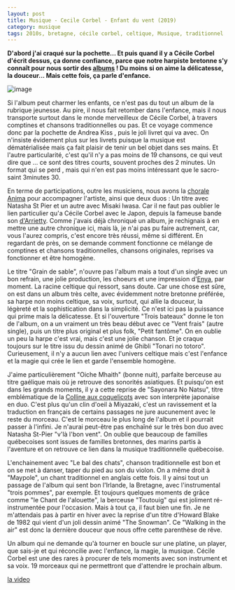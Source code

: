```yaml
---
layout: post
title: Musique - Cecile Corbel - Enfant du vent (2019)
category: musique
tags: 2010s, bretagne, cécile corbel, celtique, Musique, traditionnel
---
```

**D'abord j'ai craqué sur la pochette... Et puis quand il y a Cécile Corbel d'écrit dessus, ça donne confiance, parce que notre harpiste bretonne s'y connaît pour nous sortir des <a href="https://cheziceman.wordpress.com/2011/02/25/cecile-corbel-arrietty/">albums</a> ! Du moins si on aime la délicatesse, la douceur... Mais cette fois, ça parle d'enfance.**

![image](https://cheziceman.files.wordpress.com/2019/06/enfantduvent.jpg)

Si l'album peut charmer les enfants, ce n'est pas du tout un album de la rubrique jeunesse. Au pire, il nous fait retomber dans l'enfance, mais il nous transporte surtout dans le monde merveilleux de Cécile Corbel, à travers comptines et chansons traditionnelles ou pas. Et ce voyage commence donc par la pochette de  Andrea Kiss , puis le joli livret qui va avec. On n'insiste évidement plus sur les livrets puisque la musique est dématérialisée mais ça fait plaisir de tenir un bel objet dans ses mains. Et l'autre particularité, c'est qu'il n'y a pas moins de 19 chansons, ce qui veut dire que ... ce sont des titres courts, souvent proches des 2 minutes. Un format qui se perd , mais qui n'en est pas moins intéressant que le sacro-saint 3minutes 30.

En terme de participations, outre les musiciens, nous avons la <a href="https://www.facebook.com/Chorale-Anima-124356157662135/">chorale Anima</a> pour accompagner l'artiste, ainsi que deux duos : Un titre avec Natasha St Pier et un autre avec Misaki Iwasa. Car il ne faut pas oublier le lien particulier qu'a Cécile Corbel avec le Japon, depuis la fameuse bande son <a href="https://cheziceman.wordpress.com/2011/02/25/cecile-corbel-arrietty/">d'Arrietty</a>. Comme j'avais déjà chroniqué un album, je rechignais à en mettre une autre chronique ici, mais là, je n'ai pas pu faire autrement, car, vous l'aurez compris, c'est encore très réussi, même si différent. En regardant de près, on se demande comment fonctionne ce mélange de comptines et chansons traditionnelles, chansons originales, reprises va fonctionner et être homogène. 

Le titre "Grain de sable", n'ouvre pas l'album mais a tout d'un single avec un bon refrain, une jolie production, les choeurs et une impression d'<a href="https://cheziceman.wordpress.com/2009/07/28/enya-shepherd-moons/">Enya</a>, par moment. La racine celtique qui ressort, sans doute. Car une chose est sûre, on est dans un album très celte, avec évidemment notre bretonne préférée, sa harpe non moins celtique, sa voix, surtout, qui allie la douceur, la légèreté et la sophistication dans la simplicité. Ce n'est ici pas la puissance qui prime mais la délicatesse.  Et si l'ouverture "Trois bateaux" donne le ton de l'album, on a un vraiment un très beau début avec ce "Vent frais" (autre single), puis un titre plus original et plus folk, "Petit fantôme". On en oublie un peu la harpe c'est vrai, mais c'est une jolie chanson. Et je craque toujours sur le titre issu du dessin animé de Ghibli "Tonari no totoro". Curieusement, il n'y a aucun lien avec l'univers celtique mais c'est l'enfance et la magie qui crée le lien et garde l'ensemble homogène. 

J'aime particulièrement "Oiche Mhaith" (bonne nuit), parfaite berceuse au titre gaélique mais où je retrouve des sonorités asiatiques. Et puisqu'on est dans les grands moments, il y a cette reprise de "Sayonara No Natsu", titre emblématique de la <a href="https://cheziceman.wordpress.com/2012/04/25/cinema-la-colline-aux-coquelicots-de-goro-miyazaki-2012/">Colline aux coquelicots</a> avec son interprète japonaise en duo. C'est plus qu'un clin d'oeil à Miyazaki, c'est un ravissement et la traduction en français de certains passages ne jure aucunement avec le reste du morceau. C'est le morceau le plus long de l'album et il pourrait passer à l'infini. Je n'aurai peut-être pas enchaîné sur le très bon duo avec Natasha St-Pier "v'là l'bon vent". On oublie que beaucoup de familles québecoises sont issues de familles bretonnes, des marins partis à l'aventure et on retrouve ce lien dans la musique traditionnelle québecoise. 

L'enchainement avec "Le bal des chats", chanson traditionnelle est bon et on se met à danser, taper du pied au son du violon. On a même droit à "Maypole", un chant traditionnel en anglais cette fois. Il y  ainsi tout un passage de l'album qui sent bon l'Irlande, la Bretagne, avec l'instrumental "trois pommes", par exemple. Et toujours quelques moments de grâce comme "le Chant de l'alouette", la berceuse "Toutouig" qui est joliment ré-instrumentée pour l'occasion. Mais à tout ça, il faut bien une fin. Je ne m'attendais pas à partir en hiver avec la reprise d'un titre d'Howard Blake de 1982 qui vient d'un joli dessin animé "The Snowman". Ce "Walking in the air" est donc la dernière douceur que nous offre cette parenthèse de rêve. 

Un album qui ne demande qu'à tourner en boucle sur une platine, un player, que sais-je et qui réconcilie avec l'enfance, la magie, la musique. Cécile Corbel est une des rares à procurer de tels moments avec son instrument et sa voix. 19 morceaux qui ne permettront que d'attendre le prochain album. 

[la video](https://youtu.be/t9-G4YNKNAg)


